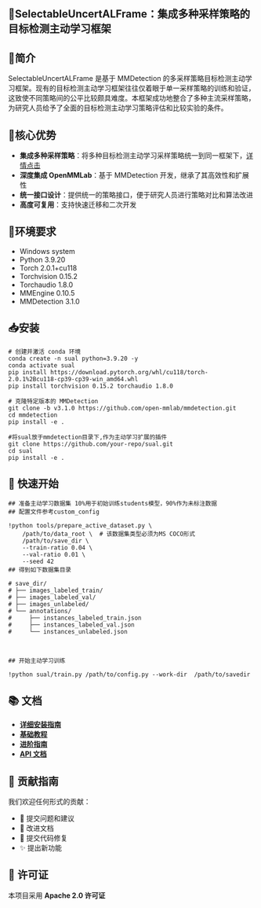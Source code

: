 ## 🎯SelectableUncertALFrame：集成多种采样策略的目标检测主动学习框架


## 🌟简介

SelectableUncertALFrame 是基于 MMDetection 的多采样策略目标检测主动学习框架。现有的目标检测主动学习框架往往仅着眼于单一采样策略的训练和验证，这致使不同策略间的公平比较颇具难度。本框架成功地整合了多种主流采样策略，为研究人员给予了全面的目标检测主动学习策略评估和比较实验的条件。

## 💪核心优势

- **集成多种采样策略**：将多种目标检测主动学习采样策略统一到同一框架下，[详情点击](docs\主动学习查询策略.md)
- **深度集成 OpenMMLab**：基于 MMDetection 开发，继承了其高效性和扩展性
- **统一接口设计**：提供统一的策略接口，便于研究人员进行策略对比和算法改进
- **高度可复用**：支持快速迁移和二次开发

## 🔧环境要求

- Windows system
- Python 3.9.20
- Torch 2.0.1+cu118
- Torchvision 0.15.2
- Torchaudio 1.8.0
- MMEngine 0.10.5
- MMDetection 3.1.0

## 📥安装

```
# 创建并激活 conda 环境
conda create -n sual python=3.9.20 -y
conda activate sual
pip install https://download.pytorch.org/whl/cu118/torch-2.0.1%2Bcu118-cp39-cp39-win_amd64.whl
pip install torchvision 0.15.2 torchaudio 1.8.0 

# 克隆特定版本的 MMDetection
git clone -b v3.1.0 https://github.com/open-mmlab/mmdetection.git
cd mmdetection
pip install -e .

#将sual放于mmdetection目录下,作为主动学习扩展的插件
git clone https://github.com/your-repo/sual.git
cd sual 
pip install -e .
```

## 🚀 快速开始

```
## 准备主动学习数据集 10%用于初始训练students模型，90%作为未标注数据
## 配置文件参考custom_config

!python tools/prepare_active_dataset.py \
    /path/to/data_root \  # 该数据集类型必须为MS COCO形式
    /path/to/save_dir \
    --train-ratio 0.04 \
    --val-ratio 0.01 \
    --seed 42
## 得到如下数据集目录

# save_dir/
# ├── images_labeled_train/
# ├── images_labeled_val/
# ├── images_unlabeled/
# └── annotations/
#     ├── instances_labeled_train.json
#     ├── instances_labeled_val.json
#     └── instances_unlabeled.json



## 开始主动学习训练

!python sual/train.py /path/to/config.py --work-dir  /path/to/savedir 
```

## 📚 文档

* **[详细安装指南]()**
* **[基础教程]()**
* **[进阶指南]()**
* **[API 文档]()**

## 🤝 贡献指南

我们欢迎任何形式的贡献：

* 🐛 提交问题和建议
* 📝 改进文档
* 🔧 提交代码修复
* ✨ 提出新功能

## 📄 许可证

本项目采用 **Apache 2.0 许可证**

